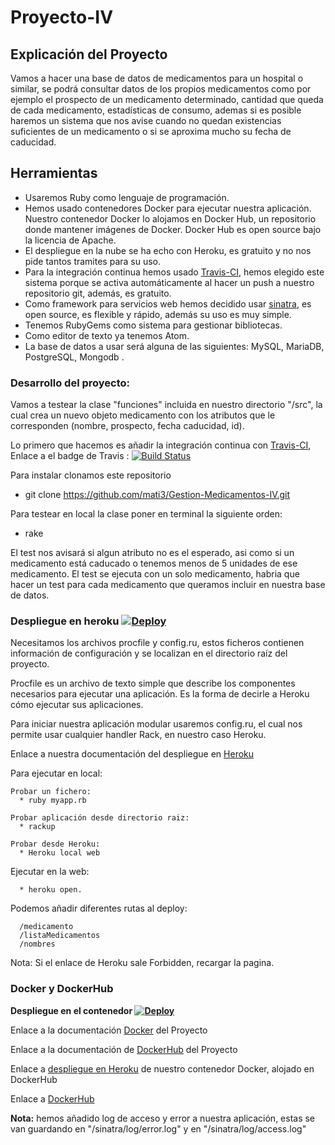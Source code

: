 # Proyecto-IV

## Explicación del Proyecto

Vamos a hacer una base de datos de medicamentos para un hospital o similar, se podrá consultar datos de los propios medicamentos como por ejemplo el prospecto de un medicamento determinado, cantidad que queda de cada medicamento, estadísticas de consumo, ademas si es posible haremos un sistema que nos avise cuando no quedan existencias suficientes de un medicamento o si se aproxima mucho su fecha de caducidad.

## Herramientas

* Usaremos Ruby como lenguaje de programación.
* Hemos usado contenedores Docker para ejecutar nuestra aplicación. Nuestro contenedor Docker lo alojamos en Docker Hub, un repositorio donde mantener imágenes de Docker. Docker Hub es open source bajo la licencia de Apache.
* El despliegue en la nube se ha echo con Heroku, es gratuito y no nos pide tantos tramites para su uso.
* Para la integración continua hemos usado [Travis-CI](https://travis-ci.com/), hemos elegido este sistema porque se activa automáticamente al hacer un push a nuestro repositorio git, además, es gratuito.
* Como framework para servicios web hemos decidido usar [sinatra](http://sinatrarb.com/), es open source, es flexible y rápido, además su uso es muy simple.
* Tenemos RubyGems como sistema para gestionar bibliotecas.
* Como editor de texto ya tenemos Atom.
* La base de datos a usar será alguna de las siguientes: MySQL, MariaDB, PostgreSQL, Mongodb .

### Desarrollo del proyecto:

Vamos a testear la clase "funciones" incluida en nuestro directorio "/src", la cual crea un nuevo objeto medicamento con los atributos que le corresponden (nombre, prospecto, fecha caducidad, id).

Lo primero que hacemos es añadir la integración continua con [Travis-CI](https://travis-ci.com/), Enlace a el badge de Travis : [![Build Status](https://travis-ci.com/mati3/Gestion-Medicamentos-IV.svg?branch=master)](https://travis-ci.com/mati3/Gestion-Medicamentos-IV)

Para instalar clonamos este repositorio

  * git clone https://github.com/mati3/Gestion-Medicamentos-IV.git

Para testear en local la clase poner en terminal la siguiente orden:

  * rake

El test nos avisará si algun atributo no es el esperado, asi como si un medicamento está caducado o tenemos menos de 5 unidades de ese medicamento. El test se ejecuta con un solo medicamento, habria que hacer un test para cada medicamento que queramos incluir en nuestra base de datos.

### Despliegue en heroku [![Deploy](https://www.herokucdn.com/deploy/button.svg)](https://app-gestion-medicamentos.herokuapp.com/)

Necesitamos los archivos procfile y config.ru, estos ficheros contienen información de configuración y se localizan en el directorio raíz del proyecto.

Procfile es un archivo de texto simple que describe los componentes necesarios para ejecutar una aplicación. Es la forma de decirle a Heroku cómo ejecutar sus aplicaciones.

Para iniciar nuestra aplicación modular usaremos config.ru, el cual nos permite usar cualquier handler Rack, en nuestro caso Heroku.

Enlace a nuestra documentación del despliegue en [Heroku](https://github.com/mati3/Gestion-Medicamentos-IV/blob/master/doc/heroku.md)

Para ejecutar en local:

    Probar un fichero:
      * ruby myapp.rb

    Probar aplicación desde directorio raiz:
      * rackup

    Probar desde Heroku:
      * Heroku local web

Ejecutar en la web:

      * heroku open.


Podemos añadir diferentes rutas al deploy:

      /medicamento
      /listaMedicamentos
      /nombres

Nota: Si el enlace de Heroku sale Forbidden, recargar la pagina.

### Docker y DockerHub

**Despliegue en el contenedor [![Deploy](https://www.herokucdn.com/deploy/button.svg)](https://docker-gestion-iv.herokuapp.com/status)**

Enlace a la documentación [Docker](https://github.com/mati3/Gestion-Medicamentos-IV/blob/master/doc/docker.md) del Proyecto

Enlace a la documentación de [DockerHub](https://github.com/mati3/Gestion-Medicamentos-IV/blob/master/doc/docker-hub.md) del Proyecto

Enlace a [despliegue en Heroku](https://github.com/mati3/Gestion-Medicamentos-IV/blob/master/doc/docker-heroku.md) de nuestro contenedor Docker, alojado en DockerHub

Enlace a [DockerHub](https://hub.docker.com/r/mati331/gestion-medicamentos-iv/)


**Nota:** hemos añadido log de acceso y error a nuestra aplicación, estas se van guardando en "/sinatra/log/error.log" y en "/sinatra/log/access.log"
